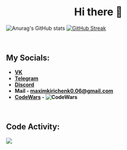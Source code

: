 <h1 align="center">Hi there 👋</h1>

![Anurag's GitHub stats](https://github-readme-stats.vercel.app/api?username=mxdnxghts&show_icons=true&theme=radical)
[![GitHub Streak](https://github-readme-streak-stats.herokuapp.com?user=mxdnxghts&theme=midnight-purple&hide_border=true&currStreakLabel=E4289E&background=2B213A&fire=E4289E&sideNums=E4289E&currStreakNum=E4289E)](https://git.io/streak-stats)  

<p></p><br />

## My Socials:
- **[VK](https://vk.com/maxim_lebedev6)**
- **[Telegram](https://t.me/mxdnxghts)** 
- **[Discord](https://discordapp.com/users/712968745127116820)**
- **Mail - maximkirichenk0.06@gmail.com**
- **[CodeWars](https://www.codewars.com/users/mxdnxghts) - ![CodeWars](https://www.codewars.com/users/mxdnxghts/badges/micro)**
<p></p><br />

## Code Activity:
<a href="https://wakatime.com"><img src="https://wakatime.com/share/@Cloudy/f3077d91-1b34-4010-864a-80f14512afe5.png" /></a>

<p></p><br />

